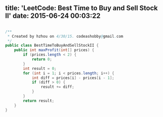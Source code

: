 title: 'LeetCode: Best Time to Buy and Sell Stock II'
date: 2015-06-24 00:03:22
---

```java

/**
 * Created by hzhou on 4/30/15. codeashobby@gmail.com
 */
public class BestTimeToBuyAndSellStockII {
    public int maxProfit(int[] prices) {
        if (prices.length < 2) {
            return 0;
        }
        int result = 0;
        for (int i = 1; i < prices.length; i++) {
            int diff = prices[i] - prices[i - 1];
            if (diff > 0) {
                result += diff;
            }
        }
        return result;
    }
}
```
